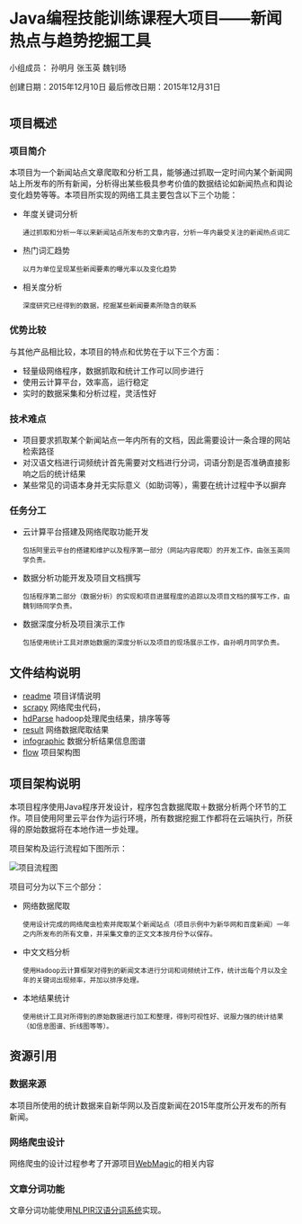 # Java编程技能训练课程大项目——新闻热点与趋势挖掘工具

小组成员： 孙明月 张玉英 魏钊旸

创建日期：2015年12月10日  最后修改日期：2015年12月31日

#

## 项目概述

### 项目简介

本项目为一个新闻站点文章爬取和分析工具，能够通过抓取一定时间内某个新闻网站上所发布的所有新闻，分析得出某些极具参考价值的数据结论如新闻热点和舆论变化趋势等等。本项目所实现的网络工具主要包含以下三个功能：

* 年度关键词分析

      通过抓取和分析一年以来新闻站点所发布的文章内容，分析一年内最受关注的新闻热点词汇

* 热门词汇趋势

      以月为单位呈现某些新闻要素的曝光率以及变化趋势

* 相关度分析

      深度研究已经得到的数据，挖掘某些新闻要素所隐含的联系

### 优势比较 

与其他产品相比较，本项目的特点和优势在于以下三个方面：

* 轻量级网络程序，数据抓取和统计工作可以同步进行
* 使用云计算平台，效率高，运行稳定
* 实时的数据采集和分析过程，灵活性好

### 技术难点

* 项目要求抓取某个新闻站点一年内所有的文档，因此需要设计一条合理的网站检索路径
* 对汉语文档进行词频统计首先需要对文档进行分词，词语分割是否准确直接影响之后的统计结果
* 某些常见的词语本身并无实际意义（如助词等），需要在统计过程中予以摒弃

### 任务分工

* 云计算平台搭建及网络爬取功能开发

      包括阿里云平台的搭建和维护以及程序第一部分（网站内容爬取）的开发工作，由张玉英同学负责。

* 数据分析功能开发及项目文档撰写

      包括程序第二部分（数据分析）的实现和项目进展程度的追踪以及项目文档的撰写工作，由魏钊旸同学负责。

* 数据深度分析及项目演示工作

      包括使用统计工具对原始数据的深度分析以及项目的现场展示工作，由孙明月同学负责。
      
## 文件结构说明

* [readme](readme.MD) 项目详情说明
* [scrapy](scrapy) 网络爬虫代码，
* [hdParse](hdParse) hadoop处理爬虫结果，排序等等
* [result](result) 网络数据爬取结果
* [infographic](infographic.pdf) 数据分析结果信息图谱
* [flow](flow.svg) 项目架构图

## 项目架构说明

本项目程序使用Java程序开发设计，程序包含数据爬取＋数据分析两个环节的工作。项目使用阿里云平台作为运行环境，所有数据挖掘工作都将在云端执行，所获得的原始数据将在本地作进一步处理。

项目架构及运行流程如下图所示：

![项目流程图](https://cdn.rawgit.com/1013553207/PkuJava18/master/Java-Course-Report/flow.svg)

项目可分为以下三个部分：

* 网络数据爬取

      使用设计完成的网络爬虫检索并爬取某个新闻站点（项目示例中为新华网和百度新闻）一年之内所发布的所有文章，并采集文章的正文文本按月份予以保存。

* 中文文档分析

      使用Hadoop云计算框架对得到的新闻文本进行分词和词频统计工作，统计出每个月以及全年的关键词出现频率，并加以排序处理。

* 本地结果统计

      使用统计工具对所得到的原始数据进行加工和整理，得到可视性好、说服力强的统计结果（如信息图谱、折线图等等）。

## 资源引用

### 数据来源

本项目所使用的统计数据来自新华网以及百度新闻在2015年度所公开发布的所有新闻。

### 网络爬虫设计

网络爬虫的设计过程参考了开源项目[WebMagic](https://github.com/code4craft/webmagic)的相关内容

### 文章分词功能

文章分词功能使用[NLPIR汉语分词系统](http://ictclas.nlpir.org/newsdownloads?DocId=389)实现。



